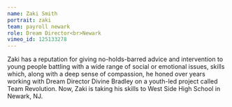```yaml
---
name: Zaki Smith
portrait: zaki
team: payroll newark
role: Dream Director<br>Newark
vimeo_id: 125133278
---
```


Zaki has a reputation for giving no-holds-barred advice and intervention to young people battling with a wide range of social or emotional issues, skills which, along with a deep sense of compassion, he honed over years working with Dream Director Divine Bradley on a youth-led project called Team Revolution. Now, Zaki is taking his skills to West Side High School in Newark, NJ.